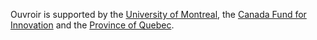 Ouvroir is supported by the [University of Montreal](https://www.umontreal.ca/), the [Canada Fund for Innovation](https://www.innovation.ca/) and the [Province of Quebec](https://www.economie.gouv.qc.ca/bibliotheques/programmes/aide-financiere/programme-de-soutien-aux-organismes-de-recherche-et-dinnovation-pso/cofinancement-du-gouvernement-du-quebec-aux-programmes-de-la-fondation-canadienne-pour-linnovation-fci/fonds-dinnovation/).